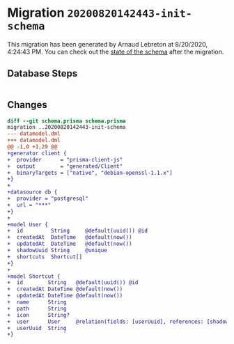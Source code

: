 # Migration `20200820142443-init-schema`

This migration has been generated by Arnaud Lebreton at 8/20/2020, 4:24:43 PM.
You can check out the [state of the schema](./schema.prisma) after the migration.

## Database Steps

```sql

```

## Changes

```diff
diff --git schema.prisma schema.prisma
migration ..20200820142443-init-schema
--- datamodel.dml
+++ datamodel.dml
@@ -1,0 +1,29 @@
+generator client {
+  provider      = "prisma-client-js"
+  output        = "generated/Client"
+  binaryTargets = ["native", "debian-openssl-1.1.x"]
+}
+
+datasource db {
+  provider = "postgresql"
+  url = "***"
+}
+
+model User {
+  id         String     @default(uuid()) @id
+  createdAt  DateTime   @default(now())
+  updatedAt  DateTime   @default(now())
+  shadowUuid String     @unique
+  shortcuts  Shortcut[]
+}
+
+model Shortcut {
+  id        String   @default(uuid()) @id
+  createdAt DateTime @default(now())
+  updatedAt DateTime @default(now())
+  name      String
+  path      String
+  icon      String?
+  user      User     @relation(fields: [userUuid], references: [shadowUuid])
+  userUuid  String
+}
```


